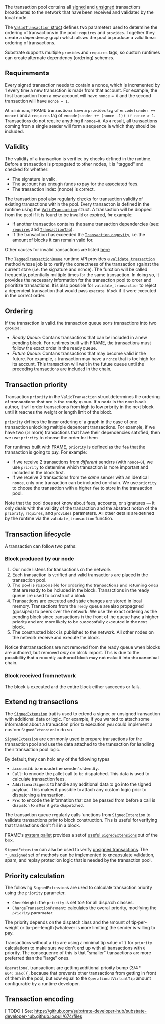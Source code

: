 The transaction pool contains all [signed](/v3/concepts/extrinsics#signed-transactions) and [unsigned](/v3/concepts/extrinsics#unsigned-transactions) transactions broadcasted to the network that have been received and validated by the local node.

The [`ValidTransaction` struct](/rustdocs/latest/sp_runtime/transaction_validity/struct.ValidTransaction.html) defines two parameters used to determine the ordering of transactions in the pool: `requires` and `provides`. 
Together they create a dependency graph which allows the pool to produce a valid linear ordering of transactions.

Substrate supports multiple `provides` and `requires` tags, so custom runtimes can create alternate dependency (ordering) schemes.

## Requirements

Every signed transaction needs to contain a nonce, which is incremented by 1 every time a new transaction is made from that account.
For example, the first transaction from a new account will have `nonce = 0` and the second transaction will have `nonce = 1`.

At minimum, FRAME transactions have a `provides` tag of `encode(sender ++ nonce)` and a `requires` tag of `encode(sender ++ (nonce -1)) if nonce > 1`.
Transactions do not require anything if `nonce=0`.
As a result, all transactions coming from a single sender will form a sequence in which they should be included.

## Validity

The validity of a transaction is verified by checks defined in the runtime. 
Before a transaction is propagated to other nodes, it is "tagged" and checked for whether:

- The signature is valid.
- The account has enough funds to pay for the associated fees.
- The transaction index (nonce) is correct.

The transaction pool also regularly checks for transaction validity of existing transactions within the pool.
Every transaction is defined in the runtime using the [`ValidTransaction`](https://docs.substrate.io/rustdocs/latest/sp_runtime/transaction_validity/struct.ValidTransaction.html) struct.
A transaction will be dropped from the pool if it is found to be invalid or expired, for example:

- If another transaction contains the same transaction dependencies (see: [`requires`](https://docs.substrate.io/rustdocs/latest/sp_runtime/transaction_validity/struct.ValidTransaction.html#structfield.requires) and [`TransactionTag`](https://docs.substrate.io/rustdocs/latest/sp_runtime/transaction_validity/type.TransactionTag.html)).
- If the transaction has exceeded the [`TransactionLongevity`](https://docs.substrate.io/rustdocs/latest/sp_runtime/transaction_validity/type.TransactionLongevity.html#), i.e. the amount of blocks it can remain valid for.

Other causes for invalid transactions are listed [here](https://docs.substrate.io/rustdocs/latest/sp_runtime/transaction_validity/enum.InvalidTransaction.html).

The [`TaggedTransactionQueue`](https://docs.substrate.io/rustdocs/latest/sp_transaction_pool/runtime_api/trait.TaggedTransactionQueue.html) runtime API provides a [`validate_transaction`](/rustdocs/latest/sp_transaction_pool/runtime_api/trait.TaggedTransactionQueue.html#method.validate_transaction) method whose job is to verify the correctness of the transaction against the current state (i.e. the signature and nonce).
The function will be called frequently, potentially multiple times for the same transaction.
In doing so, it provides the necessary information for the transaction pool to order and prioritize transactions.
It is also possible for `validate_transaction` to reject a dependent transaction that would pass `execute_block` if it were executed in the correct order.

## Ordering 

If the transaction is valid, the transaction queue sorts transactions into two groups:

- *Ready Queue*: Contains transactions that can be included in a new pending block.
  For runtimes built with FRAME, the transactions must follow the exact order in the ready queue.
- *Future Queue*: Contains transactions that may become valid in the future.
  For example, a transaction may have a `nonce` that is too high for its account.
  This transaction will wait in the future queue until the preceding transactions are included in the chain.

## Transaction priority

Transaction `priority` in the `ValidTransaction` struct determines the ordering of transactions that are in the ready queue.
If a node is the next block author, it will order transactions from high to low priority in the next block until it reaches the weight or length limit of the block.

`priority` defines the linear ordering of a graph in the case of one transaction unlocking multiple dependent transactions.
For example, if we have two (or more) transactions that have their dependencies satisfied, then we use `priority` to choose the order for them.

For runtimes built with [FRAME](/v3/runtime/frame), `priority` is defined as the `fee` that the transaction is going to pay.
For example:

- If we receive 2 transactions from _different_ senders (with `nonce=0`), we use `priority` to
  determine which transaction is more important and included in the block first.
- If we receive 2 transactions from the _same_ sender with an identical `nonce`, only one
  transaction can be included on-chain. We use `priority` to choose the transaction with a higher
  `fee` to store in the transaction pool.

Note that the pool does not know about fees, accounts, or signatures &mdash; it only deals with the validity of the transaction and the abstract notion of the `priority`, `requires`, and `provides` parameters.
All other details are defined by the runtime via the `validate_transaction` function.

## Transaction lifecycle

A transaction can follow two paths:

### Block produced by our node

1. Our node listens for transactions on the network.
1. Each transaction is verified and valid transactions are placed in the transaction pool.
1. The pool is responsible for ordering the transactions and returning ones that are ready to be included in the block.
   Transactions in the ready queue are used to construct a block.
1. Transactions are executed and state changes are stored in local memory.
   Transactions from the `ready` queue are also propagated (gossiped) to peers over the network.
   We use the exact ordering as the pending block since transactions in the front of the queue have a higher priority and are more likely to be successfully executed in the next block.
1. The constructed block is published to the network.
   All other nodes on the network receive and execute the block.

Notice that transactions are not removed from the ready queue when blocks are authored, but removed _only_ on block import.
This is due to the possibility that a recently-authored block may not make it into the canonical chain.

### Block received from network

The block is executed and the entire block either succeeds or fails.

## Extending transactions

The [`SignedExtension`](/rustdocs/latest/sp_runtime/traits/trait.SignedExtension.html) trait is used to extend a signed or unsigned transaction with additional data or logic.
For example, if you wanted to attach some information about a transaction prior to execution you could implement a custom `SignedExtension` to do so.

`SignedExtension` are commonly used to prepare transactions for the transaction pool and use the data attached to the transaction for handling their transaction pool logic.

By default, they can hold any of the following types:
- `AccountId`: to encode the sender's identity.
- `Call`: to encode the pallet call to be dispatched. This data is used to calculate transaction fees.
- `AdditionalSigned`: to handle any additional data to go into the signed payload. This makes it possible to attach any custom logic prior to dispatching a transaction.
- `Pre`: to encode the information that can be passed from before a call is dispatch to after it gets dispatched.

The transaction queue regularly calls functions from `SignedExtension` to validate transactions prior to block construction. 
This is useful for verifying that transactions don't fail in a block.

FRAME's [system pallet](todo) provides a set of [useful `SignedExtensions`](https://docs.substrate.io/rustdocs/latest/frame_system/index.html#signed-extensions) out of the box.


`SignedExtension` can also be used to verify [unsigned transactions](/v3/concepts/extrinsics#unsigned-transactions).
The `*_unsigned` set of methods can be implemented to encapsulate validation, spam, and replay protection logic that is needed by the transaction pool.


## Priority calculation

The following `SignedExtension`s are used to calculate transaction priority using the `priority` parameter.

- `CheckWeight`: the `priority` is set to `0` for all dispatch classes.
- `ChargeTransactionPayment`: calculates the overall priority, modifying the `priority` parameter.

The priority depends on the dispatch class and the amount of tip-per-weight or tip-per-length (whatever is more limiting) the sender is willing to pay.

Transactions without a `tip` are using a minimal tip value of `1` for `priority` calculations to make sure we don't end up with all transactions with `0` priority. 
The consequence of this is that "smaller" transactions are more preferred than the "large" ones.

`Operational` transactions are getting additional priority bump (3/4 * `u64::max()`), because that prevents other transactions from getting in front of them in the pool, but now equal to the `OperationalVirtualTip` amount configurable by a runtime developer.

## Transaction encoding

[ TODO ]
See: https://github.com/substrate-developer-hub/substrate-developer-hub.github.io/pull/674/files



